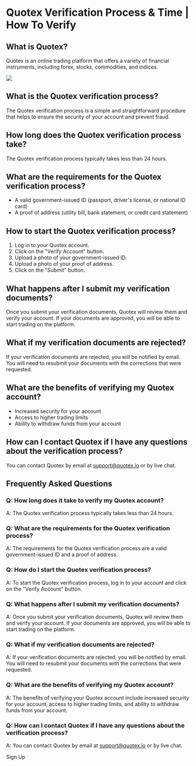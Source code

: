# Quotex Verification Process & Time \| How To Verify

## What is Quotex?

Quotex is an online trading platform that offers a variety of financial
instruments, including forex, stocks, commodities, and indices.

[![](https://static.quotex.io/files/4_en/300_250.jpg)](https://traff.sbs/brokerqxlid)

## What is the Quotex verification process?

The Quotex verification process is a simple and straightforward
procedure that helps to ensure the security of your account and prevent
fraud.

## How long does the Quotex verification process take?

The Quotex verification process typically takes less than 24 hours.

## What are the requirements for the Quotex verification process?

-   A valid government-issued ID (passport, driver\'s license, or
    national ID card)
-   A proof of address (utility bill, bank statement, or credit card
    statement)

## How to start the Quotex verification process?

1.  Log in to your Quotex account.
2.  Click on the "Verify Account" button.
3.  Upload a photo of your government-issued ID.
4.  Upload a photo of your proof of address.
5.  Click on the "Submit" button.

## What happens after I submit my verification documents?

Once you submit your verification documents, Quotex will review them and
verify your account. If your documents are approved, you will be able to
start trading on the platform.

## What if my verification documents are rejected?

If your verification documents are rejected, you will be notified by
email. You will need to resubmit your documents with the corrections
that were requested.

## What are the benefits of verifying my Quotex account?

-   Increased security for your account
-   Access to higher trading limits
-   Ability to withdraw funds from your account

## How can I contact Quotex if I have any questions about the verification process?

You can contact Quotex by email at support@quotex.io or by live chat.

## Frequently Asked Questions

### Q: How long does it take to verify my Quotex account?

A: The Quotex verification process typically takes less than 24 hours.

### Q: What are the requirements for the Quotex verification process?

A: The requirements for the Quotex verification process are a valid
government-issued ID and a proof of address.

### Q: How do I start the Quotex verification process?

A: To start the Quotex verification process, log in to your account and
click on the "Verify Account" button.

### Q: What happens after I submit my verification documents?

A: Once you submit your verification documents, Quotex will review them
and verify your account. If your documents are approved, you will be
able to start trading on the platform.

### Q: What if my verification documents are rejected?

A: If your verification documents are rejected, you will be notified by
email. You will need to resubmit your documents with the corrections
that were requested.

### Q: What are the benefits of verifying my Quotex account?

A: The benefits of verifying your Quotex account include increased
security for your account, access to higher trading limits, and ability
to withdraw funds from your account.

### Q: How can I contact Quotex if I have any questions about the verification process?

A: You can contact Quotex by email at support@quotex.io or by live chat.

Sign Up

